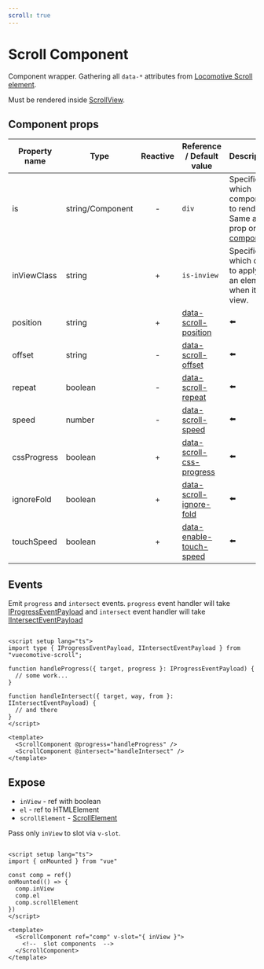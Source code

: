 ```yaml
---
scroll: true
---
```


# Scroll Component

Component wrapper. Gathering all `data-*` attributes from
[Locomotive Scroll element](https://scroll.locomotive.ca/docs/#/attributes).

Must be rendered inside [ScrollView](scroll-view).

## Component props

| Property name | Type             | Reactive | Reference / Default value                                                                              | Description                                                                                                                            |
|---------------|------------------|:--------:|--------------------------------------------------------------------------------------------------------|----------------------------------------------------------------------------------------------------------------------------------------|
| is            | string/Component |    -     | `div`                                                                                                  | Specifies which component to render. Same as `is` prop on [component](https://vuejs.org/api/built-in-special-elements.html#component). |
| inViewClass   | string           |    +     | `is-inview`                                                                                            | Specifies which class to apply to an element when it is in view.                                                                       |
| position      | string           |    +     | [data-scroll-position](https://scroll.locomotive.ca/docs/#/attributes?id=data-scroll-position)         | ⬅️                                                                                                                                     |
| offset        | string           |    -     | [data-scroll-offset](https://scroll.locomotive.ca/docs/#/attributes?id=data-scroll-offset)             | ⬅️                                                                                                                                     |
| repeat        | boolean          |    -     | [data-scroll-repeat](https://scroll.locomotive.ca/docs/#/attributes?id=data-scroll-repeat)             | ⬅️                                                                                                                                     |
| speed         | number           |    -     | [data-scroll-speed](https://scroll.locomotive.ca/docs/#/attributes?id=data-scroll-speed)               | ⬅️                                                                                                                                     |
| cssProgress   | boolean          |    +     | [data-scroll-css-progress](https://scroll.locomotive.ca/docs/#/attributes?id=data-scroll-css-progress) | ⬅️                                                                                                                                     |
| ignoreFold    | boolean          |    +     | [data-scroll-ignore-fold](https://scroll.locomotive.ca/docs/#/attributes?id=data-scroll-ignore-fold)   | ⬅️                                                                                                                                     |
| touchSpeed    | boolean          |    +     | [data-enable-touch-speed](https://scroll.locomotive.ca/docs/#/attributes?id=data-enable-touch-speed)   | ⬅️                                                                                                                                     |

## Events

Emit `progress` and `intersect` events.
`progress` event handler will
take [IProgressEventPayload](https://github.com/somespecialone/vuecomotive-scroll/blob/master/lib/src/types.ts)
and `intersect` event handler will
take [IIntersectEventPayload](https://github.com/somespecialone/vuecomotive-scroll/blob/master/lib/src/types.ts)

```vue {2,4-6,8-10,14,15}

<script setup lang="ts">
import type { IProgressEventPayload, IIntersectEventPayload } from "vuecomotive-scroll";

function handleProgress({ target, progress }: IProgressEventPayload) {
  // some work...
}

function handleIntersect({ target, way, from }: IIntersectEventPayload) {
  // and there
}
</script>

<template>
  <ScrollComponent @progress="handleProgress" />
  <ScrollComponent @intersect="handleIntersect" />
</template>
```

## Expose

* `inView` - ref with boolean
* `el` - ref to HTMLElement
* `scrollElement` - [ScrollElement](https://github.com/locomotivemtl/locomotive-scroll/blob/v5-beta/src/core/ScrollElement.ts)

Pass only `inView` to slot via `v-slot`.

```vue {6-8,13}

<script setup lang="ts">
import { onMounted } from "vue"

const comp = ref()
onMounted(() => {
  comp.inView
  comp.el
  comp.scrollElement
})
</script>

<template>
  <ScrollComponent ref="comp" v-slot="{ inView }">
    <!--  slot components  -->
  </ScrollComponent>
</template>
```
